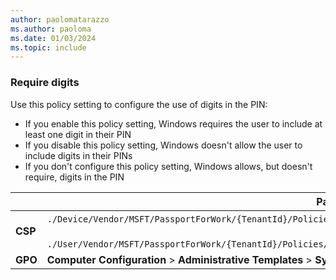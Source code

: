 ```yaml
---
author: paolomatarazzo
ms.author: paoloma
ms.date: 01/03/2024
ms.topic: include
---
```


### Require digits

Use this policy setting to configure the use of digits in the PIN:

- If you enable this policy setting, Windows requires the user to include at least one digit in their PIN
- If you disable this policy setting, Windows doesn't allow the user to include digits in their PINs
- If you don't configure this policy setting, Windows allows, but doesn't require, digits in the PIN

|  | Path |
|--|--|
| **CSP** | `./Device/Vendor/MSFT/PassportForWork/{TenantId}/Policies/PINComplexity/`[devicetenantidpoliciespincomplexitydigits](/windows/client-management/mdm/passportforwork-csp#devicetenantidpoliciespincomplexitydigits)<br><br>`./User/Vendor/MSFT/PassportForWork/{TenantId}/Policies/PINComplexity/`[usertenantidpoliciespincomplexitydigits](/windows/client-management/mdm/passportforwork-csp#usertenantidpoliciespincomplexitydigits) |
| **GPO** | **Computer Configuration** > **Administrative Templates** > **System** > **PIN Complexity** |

